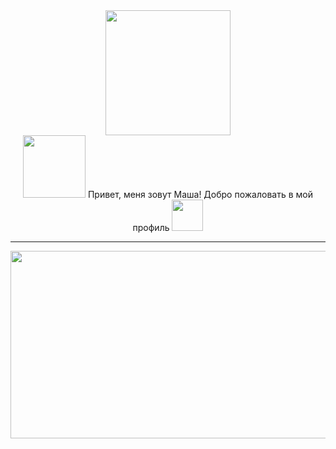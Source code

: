 <div id="header" align="center">
  <img src="https://media.giphy.com/media/cmCEsJZHYBPels360q/giphy.gif" width="200"/>
</div>
<div id="badges" align="center">
  <img src="https://komarev.com/ghpvc/?username=MariiaGudkova&style=plastic-square&color=blueviolet" alt="" width="100"/>
  Привет, меня зовут Маша! Добро пожаловать в мой профиль <img src="https://media.giphy.com/media/VgCDAzcKvsR6OM0uWg/giphy.gif" alt="" width="50"/>
</div>

____

<div align="center">
  <img src="https://media.giphy.com/media/sk6yL9EGVeAcE/giphy.gif" width="600" height="300"/>
</div>

